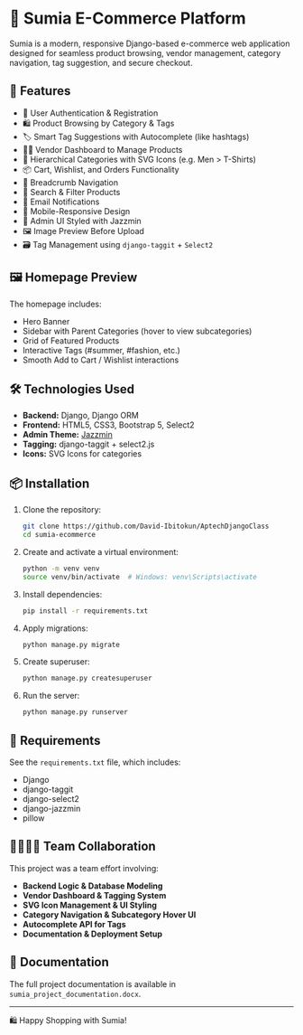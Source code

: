 
# 🛒 Sumia E-Commerce Platform

Sumia is a modern, responsive Django-based e-commerce web application designed for seamless product browsing, vendor management, category navigation, tag suggestion, and secure checkout.

## 🚀 Features

- 🔐 User Authentication & Registration
- 🛍️ Product Browsing by Category & Tags
- 🏷️ Smart Tag Suggestions with Autocomplete (like hashtags)
- 🧑‍💻 Vendor Dashboard to Manage Products
- 📂 Hierarchical Categories with SVG Icons (e.g. Men > T-Shirts)
- 📦 Cart, Wishlist, and Orders Functionality
- 🧭 Breadcrumb Navigation
- 🔎 Search & Filter Products
- 📧 Email Notifications
- 📱 Mobile-Responsive Design
- 🎨 Admin UI Styled with Jazzmin
- 🖼️ Image Preview Before Upload
- 🗃️ Tag Management using `django-taggit` + `Select2`

## 🖼️ Homepage Preview

The homepage includes:

- Hero Banner
- Sidebar with Parent Categories (hover to view subcategories)
- Grid of Featured Products
- Interactive Tags (#summer, #fashion, etc.)
- Smooth Add to Cart / Wishlist interactions

## 🛠️ Technologies Used

- **Backend:** Django, Django ORM
- **Frontend:** HTML5, CSS3, Bootstrap 5, Select2
- **Admin Theme:** [Jazzmin](https://github.com/farridav/django-jazzmin)
- **Tagging:** django-taggit + select2.js
- **Icons:** SVG Icons for categories

## 📦 Installation

1. Clone the repository:
   ```bash
   git clone https://github.com/David-Ibitokun/AptechDjangoClass
   cd sumia-ecommerce
   ```

2. Create and activate a virtual environment:
   ```bash
   python -m venv venv
   source venv/bin/activate  # Windows: venv\Scripts\activate
   ```

3. Install dependencies:
   ```bash
   pip install -r requirements.txt
   ```

4. Apply migrations:
   ```bash
   python manage.py migrate
   ```

5. Create superuser:
   ```bash
   python manage.py createsuperuser
   ```

6. Run the server:
   ```bash
   python manage.py runserver
   ```

## 📂 Requirements

See the `requirements.txt` file, which includes:

- Django
- django-taggit
- django-select2
- django-jazzmin
- pillow

## 👨‍👩‍👧‍👦 Team Collaboration

This project was a team effort involving:

- **Backend Logic & Database Modeling**
- **Vendor Dashboard & Tagging System**
- **SVG Icon Management & UI Styling**
- **Category Navigation & Subcategory Hover UI**
- **Autocomplete API for Tags**
- **Documentation & Deployment Setup**

## 📑 Documentation

The full project documentation is available in `sumia_project_documentation.docx`.

---

🛍️ Happy Shopping with Sumia!
